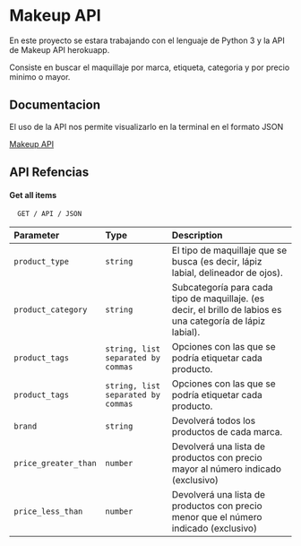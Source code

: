 # Makeup API

En este proyecto se estara trabajando con el lenguaje de Python 3 y la API de Makeup API herokuapp.

Consiste en buscar el maquillaje por marca, etiqueta, categoria y por precio minimo o mayor.


## Documentacion

El uso de la API nos permite visualizarlo en la terminal en el formato JSON

[Makeup API](https://makeup-api.herokuapp.com/api/v1/products.json)


## API Refencias

#### Get all items

```http
  GET / API / JSON
```

| Parameter | Type     | Description                |
| :-------- | :------- | :------------------------- |
| `product_type` | `string` | El tipo de maquillaje que se busca (es decir, lápiz labial, delineador de ojos). |
| `product_category`| `string` | Subcategoría para cada tipo de maquillaje. (es decir, el brillo de labios es una categoría de lápiz labial). |
| `product_tags` | `string, list separated by commas` | Opciones con las que se podría etiquetar cada producto. |
| `product_tags` | `string, list separated by commas` | Opciones con las que se podría etiquetar cada producto.|
| `brand` | `string` | Devolverá todos los productos de cada marca. |
| `price_greater_than` | `number` | Devolverá una lista de productos con precio mayor al número indicado (exclusivo) |
| `price_less_than` | `number` | Devolverá una lista de productos con precio menor que el número indicado (exclusivo) |